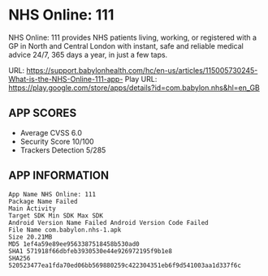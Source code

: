 # NHS Online: 111

NHS Online: 111 provides NHS patients living, working, or registered with a GP in North and Central London with instant, safe and reliable medical advice 24/7, 365 days a year, in just a few taps.

URL: https://support.babylonhealth.com/hc/en-us/articles/115005730245-What-is-the-NHS-Online-111-app-
Play URL: https://play.google.com/store/apps/details?id=com.babylon.nhs&hl=en_GB


## APP SCORES

* Average CVSS 6.0
* Security Score 10/100
* Trackers Detection 5/285

## APP INFORMATION

```
App Name NHS Online: 111
Package Name Failed
Main Activity
Target SDK Min SDK Max SDK
Android Version Name Failed Android Version Code Failed
File Name com.babylon.nhs-1.apk
Size 20.21MB
MD5 1ef4a59e89ee9563387518458b530ad0
SHA1 571918f66dbfeb3930530e44e926972195f9b1e8
SHA256 520523477ea1fda70ed06bb569880259c422304351eb6f9d541003aa1d337f6c
```